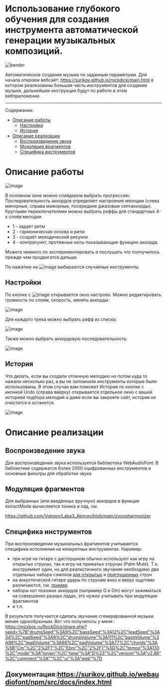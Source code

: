
# Использование глубокого обучения для создания инструмента автоматической генерации музыкальных композиций.

![bender](https://github.com/Vokoon/Laba3_Akimov/assets/120046709/fd496baf-9c29-4a28-95c6-9878866a2b9e)


Автоматическое создание музыки по заданным параметрам.
Для начала откроем вебсайт: 
https://surikov.github.io/rockdice/main.html в котором реализованы большая часть инструментов для создание музыки, дальнейшии инструкции будут по работе в этом вебприложении.

---

Содержание:

- [Описание работы](#Описание%20работы)
  - [Настройки](#Настройки)
  - [История](#История)
- [Описание реализации](#Описание%20реализации)
  - [Воспроизведение звука](#Воспроизведение%20звука)
  - [Модуляция фрагментов](#Модуляция%20фрагментов)
  - [Специфика инструментов](#Специфика%20инструментов)

# Описание работы

![image](https://github.com/Vokoon/Laba3_Akimov/assets/120046709/027520ce-06f2-45ea-abac-f19e590b04ac)


В основном окне можно слайдером выбрать прогрессию. Последовательность аккордов определяет настроение мелодии (слева минорные, справа мажорные, посередине джазовые септаккорды).
Круглыми переключателями можно выбрать риффы для стандартных 4-х слоёв мелодии
- 1 - задает ритм
- 2 - гармоническая основа и ритм
- 3 - создаёт мелодический рисунок
- 4 - контрапункт, протяжные ноты показывающие функцию аккорда.

Можете немного по эксперементировать и послушать что полчучилось прежде чем продвигатся дальше.

По нажатию на ![image](https://github.com/Vokoon/Laba3_Akimov/assets/120046709/189fea1d-a676-4fba-968f-7ac30f9df5d6) выбираются случайные инструменты.


## Настройки

По кнопке с ![image](https://github.com/Vokoon/Laba3_Akimov/assets/120046709/d80785f3-e405-45f5-acbb-53e389101437) открывается окно настроек.
Можно редактировать громкость по слоям, скорость, менять аккорды:

![image](https://github.com/Vokoon/Laba3_Akimov/assets/120046709/013b2923-a28c-47bb-9841-b20b4f9e602c)


Для каждого трека можно выбрать рифф из списка:

![image](https://github.com/Vokoon/Laba3_Akimov/assets/120046709/2618be75-69d0-4be6-8713-8c4e0dd06f3d)


Также можно выбрать аккордовую последовательность:

![image](https://github.com/Vokoon/Laba3_Akimov/assets/120046709/287b9a8f-bafb-421b-9ddc-c76d0263e037)


## История
Что делать, если вы создали отличную мелодию но потом куда то нажали несколько раз, а вы не запомнили инструменты которые были использованы. В этом случаи вам поможет История по кнопке с иконкой Undo (справа вверху) открывается отдельное окно с вашей историей подбора мелодий и даже если вы закроете сайт, история не очистится и останется.

![image](https://github.com/Vokoon/Laba3_Akimov/assets/120046709/b12f4a32-3873-4c4e-a485-359162e76861)


# Описание реализации

## Воспроизведение звука

Для воспроизведения звука используется библиотека WebAudioFont: В библиотеке содержатся более 2000 оцифрованных инструментов и основные фильтры для обработки звука

## Модуляция фрагментов

Для выбранных (или введённых вручную) аккордов в функции extractMode вычисляется тоника и лад, см.

https://github.com/Vokoon/Laba3_Akimov/blob/main/zvoogharmonizer

## Специфика инструментов

При воспроизведении музыкальныз фрагментов учитывается специфика исполнения на конкретных инструментах. Наример:

- при игре на гитаре с дисторшном обычно используют как игру на открытых струнах, так и игру на прижатых струнах (Palm Mute). Т.е. инструемент один, но для реалистичного звучания необходимо два отдельных набора сэмплов [для открытых](https://surikov.github.io/webaudiofontdata/sound/0300_LesPaul_sf2.html) и [приглушенных](https://surikov.github.io/webaudiofontdata/sound/0290_LesPaul_sf2.html) струн
- на аккустической гитаре удары по струнам вниз и вверх ощутимо различаются, см. [пример](https://surikov.github.io/webaudiofont/examples/strum.html)
- наборы нот похожих аккордов (например G и Gm) могут зажиматься на совершенно разных ладах, это нужно учитывать при модуляции фрагментов
- и т.п.

В результате получается сделать звучание сгенерированной музыки менее однообразным.
Вот что получилось у меня : https://mzxbox.ru/RockDice/share.php?seed=%7B"drumsSeed"%3A9%2C"bassSeed"%3A12%2C"leadSeed"%3A34%2C"padSeed"%3A9%2C"drumsVolume"%3A111%2C"bassVolume"%3A99%2C"leadVolume"%3A66%2C"padVolume"%3A77%2C"chords"%3A%5B"Cm"%2C"2%2F1"%2C"Ebm"%2C"2%2F1"%5D%2C"tempo"%3A130%2C"mode"%3A"Ionian"%2C"tone"%3A"D%23"%2C"version"%3A"v2.89"%2C"comment"%3A""%2C"ui"%3A"web"%7D

## Документация:https://surikov.github.io/webaudiofont/npm/src/docs/index.html
